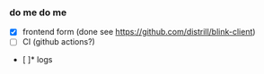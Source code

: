 ### do me do me
- [x] frontend form (done see https://github.com/distrill/blink-client)
- [ ] CI (github actions?)
- [ ]* logs
